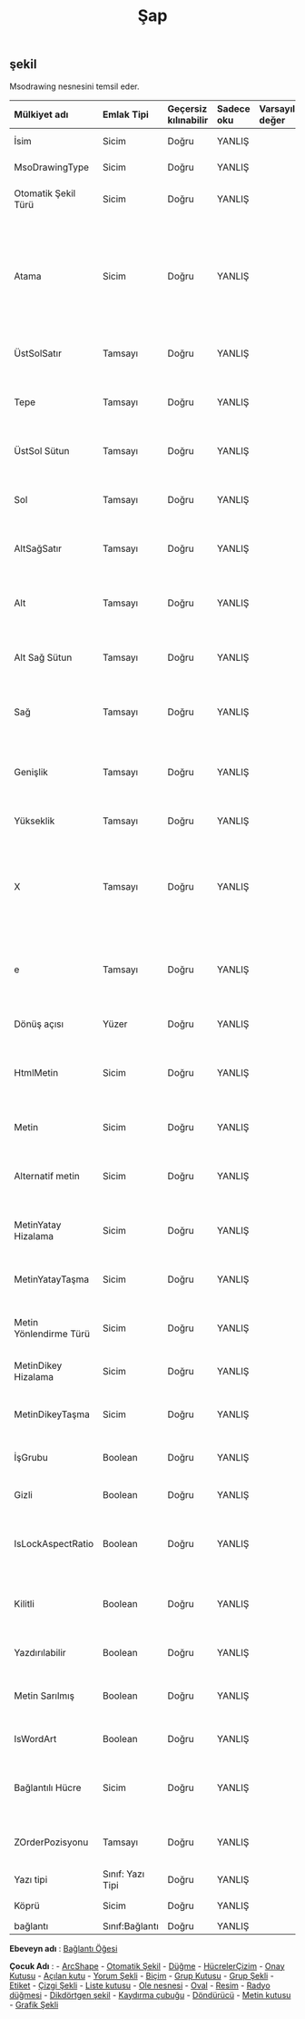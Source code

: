 ﻿---
title: Şap
second_title: Aspose.Cells Cloud Documen
type: docs
url: /tr/specification/model/shape/
description: "Aspose.Cells Bulut modeli spesifikasyonu: Şekil. Açma, oluşturma, düzenleme, bölme, birleştirme, karşılaştırma ve dönüştürme gibi özelliklerle Excel ve diğer elektronik tablo belgelerini zahmetsizce yönetin"
kwords: Excel, Office, Elektronik Tablo, Cloud REST API, Şekil
weight: 50
---
## **şekil**

 Msodrawing nesnesini temsil eder.

| Mülkiyet adı| Emlak Tipi| Geçersiz kılınabilir| Sadece oku| Varsayılan değer| Tanım|
|:- |:- |:- |:- |:- |:- |
| İsim| Sicim| Doğru| YANLIŞ|| Şeklin adını alır ve ayarlar.|
| MsoDrawingType| Sicim| Doğru| YANLIŞ|| Mso çizim tipini alır.|
| Otomatik Şekil Türü| Sicim| Doğru| YANLIŞ|| Otomatik şekil türünü alır ve ayarlar.|
| Atama| Sicim| Doğru| YANLIŞ|| Çizim nesnesinin altındaki hücrelere bağlanma şeklini temsil eder. Özellik, bir nesnenin çalışma sayfasına yerleştirilmesini kontrol eder.|
| ÜstSolSatır| Tamsayı| Doğru| YANLIŞ|| Sol üst köşe satır dizinini temsil eder.|
| Tepe| Tamsayı| Doğru| YANLIŞ|| Piksel birimi cinsinden şeklin üst satırından dikey uzaklığını temsil eder.|
| ÜstSol Sütun| Tamsayı| Doğru| YANLIŞ|| Sol üst köşe sütun dizinini temsil eder.|
| Sol| Tamsayı| Doğru| YANLIŞ|| Şeklin sol sütunundan yatay uzaklığını piksel cinsinden temsil eder.|
| AltSağSatır| Tamsayı| Doğru| YANLIŞ|| Sağ alt köşe satır dizinini temsil eder.|
| Alt| Tamsayı| Doğru| YANLIŞ||Piksel biriminde, şeklin alt alt köşe satırından dikey uzaklığının genişliğini temsil eder.|
| Alt Sağ Sütun| Tamsayı| Doğru| YANLIŞ|| Sağ alt köşe sütun dizinini temsil eder.|
| Sağ| Tamsayı| Doğru| YANLIŞ|| Şeklin yatay uzaklığının sağ alt köşe sütunundan genişliğini piksel cinsinden temsil eder.|
| Genişlik| Tamsayı| Doğru| YANLIŞ|| Piksel birimi cinsinden şeklin genişliğini temsil eder.|
| Yükseklik| Tamsayı| Doğru| YANLIŞ|| Piksel birimi cinsinden şeklin yüksekliğini temsil eder.|
| X| Tamsayı| Doğru| YANLIŞ|| Çalışma sayfasının sol kenarlığından şeklin yatay uzaklığını piksel biriminde alır ve ayarlar.|
| e| Tamsayı| Doğru| YANLIŞ|| Çalışma sayfasının üst kenarlığından şeklin dikey uzaklığını piksel biriminde alır ve ayarlar.|
| Dönüş açısı| Yüzer| Doğru| YANLIŞ|| Şeklin dönüşünü alır ve ayarlar.|
|HtmlMetin| Sicim| Doğru| YANLIŞ|| Bu metin kutusundaki verileri ve bazı formatları içeren html dizesini alır ve ayarlar.|
| Metin| Sicim| Doğru| YANLIŞ|| Bu TextBox nesnesindeki dizeyi temsil eder.|
| Alternatif metin| Sicim| Doğru| YANLIŞ|| Nesnenin açıklayıcı (alternatif) metin dizesini döndürür veya ayarlar.|
| MetinYatay Hizalama| Sicim| Doğru| YANLIŞ|| Şeklin metin yatay hizalama türünü alır ve ayarlar.|
| MetinYatayTaşma| Sicim| Doğru| YANLIŞ|| Metni içeren şeklin metin yatay taşma türünü alır ve ayarlar.|
| Metin Yönlendirme Türü| Sicim| Doğru| YANLIŞ||Şeklin metin yönlendirme türünü alır ve ayarlar.|
| MetinDikey Hizalama| Sicim| Doğru| YANLIŞ|| Şeklin metin dikey hizalama türünü alır ve ayarlar.|
| MetinDikeyTaşma| Sicim| Doğru| YANLIŞ|| Metni içeren şeklin metin dikey taşma türünü alır ve ayarlar.|
| İşGrubu| Boolean| Doğru| YANLIŞ|| Şeklin bir grup olup olmadığını belirtir.|
| Gizli| Boolean| Doğru| YANLIŞ|| Nesnenin görünür olup olmadığını belirtir.|
| IsLockAspectRatio| Boolean| Doğru| YANLIŞ|| Doğru, en boy oranında değişikliğe izin verilmediği anlamına gelir.|
| Kilitli| Boolean| Doğru| YANLIŞ|| Nesne kilitliyse True, sayfa korunurken nesne değiştirilebiliyorsa False.|
| Yazdırılabilir| Boolean| Doğru| YANLIŞ|| Nesne yazdırılabilirse doğrudur|
| Metin Sarılmış| Boolean| Doğru| YANLIŞ|| Metin içeren şeklin metin sarma türünü alır ve ayarlar.|
| IsWordArt| Boolean| Doğru| YANLIŞ|| Bu şeklin bir kelime sanatı olup olmadığını belirtir.|
| Bağlantılı Hücre| Sicim| Doğru| YANLIŞ|| Denetimin değerine bağlı çalışma sayfası aralığını alır veya ayarlar.|
| ZOrderPozisyonu| Tamsayı| Doğru| YANLIŞ|| Bir şeklin z sırasına göre konumunu döndürür.|
| Yazı tipi| Sınıf: Yazı Tipi| Doğru| YANLIŞ|| Şeklin yazı tipini temsil eder.|
| Köprü| Sicim| Doğru| YANLIŞ|| Şeklin köprüsünü alır.|
| bağlantı| Sınıf:Bağlantı| Doğru| YANLIŞ|||

**Ebeveyn adı** : [Bağlantı Öğesi](/specification/model/linkelement)

**Çocuk Adı** : 
	-  [ArcShape](arcshape) 
	-  [Otomatik Şekil](autoshape) 
	-  [Düğme](button) 
	-  [HücrelerÇizim](cellsdrawing) 
	-  [Onay Kutusu](checkbox) 
	-  [Açılan kutu](combobox) 
	-  [Yorum Şekli](commentshape) 
	-  [Biçim](form) 
	-  [Grup Kutusu](groupbox) 
	-  [Grup Şekli](groupshape) 
	-  [Etiket](label) 
	-  [Çizgi Şekli](lineshape) 
	-  [Liste kutusu](listbox) 
	-  [Ole nesnesi](oleobject) 
	-  [Oval](oval) 
	-  [Resim](picture) 
	-  [Radyo düğmesi](radiobutton) 
	-  [Dikdörtgen şekil](rectangleshape) 
	-  [Kaydırma çubuğu](scrollbar) 
	-  [Döndürücü](spinner) 
	-  [Metin kutusu](textbox) 
	-  [Grafik Şekli](chartshape) 
